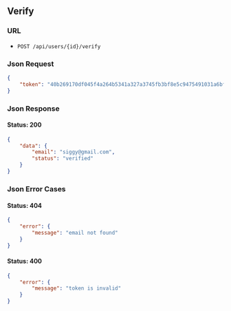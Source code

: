 ## Verify

### URL
- ```POST /api/users/{id}/verify```

### Json Request
```json
{
	"token": "40b269170df045f4a264b5341a327a3745fb3bf8e5c9475491031a6bfd65eb4ec9d54b8ff29f4fb58598de430c84382c2bf5b330f5a1490cb7b4ca09269b07f6350c9a2bb21a494daf1a6b7b3096a600"
}
```

### Json Response

#### Status: 200

```json
{
    "data": {
        "email": "siggy@gmail.com",
        "status": "verified"
    }
}
```

### Json Error Cases

#### Status: 404

```json
{
    "error": {
        "message": "email not found"
    }
}
```

#### Status: 400

```json
{
    "error": {
        "message": "token is invalid"
    }
}
```
